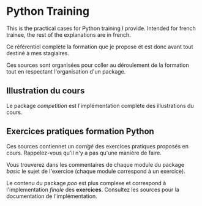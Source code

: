 # Python Training

This is the practical cases for Python training I provide. Intended for french
trainee, the rest of the explanations are in french.

Ce référentiel complète la formation que je propose et est donc avant tout
destiné à mes stagiaires. 

Ces sources sont organisées pour coller au déroulement de la formation tout en
respectant l'organisation d'un package.

## Illustration du cours

Le package *competition* est l'implémentation complète des illustrations du
cours.

## Exercices pratiques formation Python

Ces sources contiennet un *corrigé* des exercices pratiques proposés en cours.
Rappelez-vous qu'il n'y a pas qu'une manière de faire.

Vous trouverez dans les commentaires de chaque module du package *basic* le
sujet de l'exercice (chaque module correspond à un exercice).

Le contenu du package *poo* est plus complexe et correspond à l'implementation
*finale* des **exercices**. Consultez les sources pour la documentation
de l'implémentation.